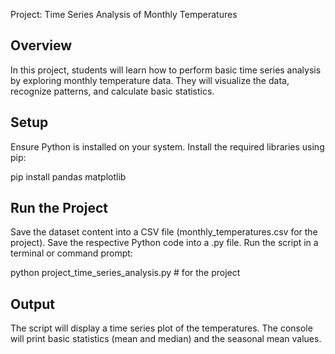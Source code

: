Project: Time Series Analysis of Monthly Temperatures

## Overview
In this project, students will learn how to perform basic time series analysis by exploring monthly temperature data. They will visualize the data, recognize patterns, and calculate basic statistics.

## Setup

Ensure Python is installed on your system.
Install the required libraries using pip:

pip install pandas matplotlib

## Run the Project

Save the dataset content into a CSV file (monthly_temperatures.csv for the project).
Save the respective Python code into a .py file.
Run the script in a terminal or command prompt:

python project_time_series_analysis.py  # for the project

## Output

The script will display a time series plot of the temperatures.
The console will print basic statistics (mean and median) and the seasonal mean values.